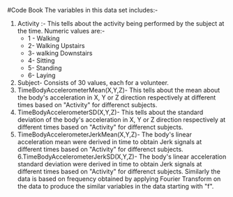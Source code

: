 #Code Book
The variables in this data set includes:-
1. Activity :- This tells about the activity being performed by the subject at the time. Numeric values are:-
	* 1 - Walking
	* 2- Walking Upstairs
	* 3- walking Downstairs
	* 4- Sitting
	* 5- Standing
	* 6- Laying
2. Subject- Consists of 30 values, each for a volunteer. 
3. TimeBodyAccelerometerMean(X,Y,Z)- This tells about the mean about the body's acceleration in X, Y or Z direction respectively at different times based on "Activity" for differenct subjects.
4. TimeBodyAccelerometerSD(X,Y,Z)- This tells about the standard deviation of the body's acceleration in X, Y or Z direction respectively at different times based on "Activity" for differenct subjects.
5. TimeBodyAccelerometerJerkMean(X,Y,Z)- The body's linear acceleration mean were derived in time to obtain Jerk signals at different times based on "Activity" for differenct subjects.
6.TimeBodyAccelerometerJerkSD(X,Y,Z)- The body's linear acceleration standard deviation were derived in time to obtain Jerk signals at different times based on "Activity" for differenct subjects.
Similarly the data is based on frequency obtained by applying Fourier Transform on the data to produce the similar variables in the data starting with "f".
